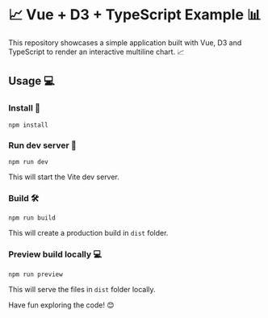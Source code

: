 # 📈 Vue + D3 + TypeScript Example 📊

This repository showcases a simple application built with Vue, D3 and TypeScript to render an interactive multiline chart. 📈

## Usage 💻

### Install 🔧

```
npm install
```

### Run dev server 🚀

```
npm run dev
```

This will start the Vite dev server.

### Build 🛠️

```
npm run build
```

This will create a production build in `dist` folder.

### Preview build locally 💻

```
npm run preview
```

This will serve the files in `dist` folder locally.

Have fun exploring the code! 😊
